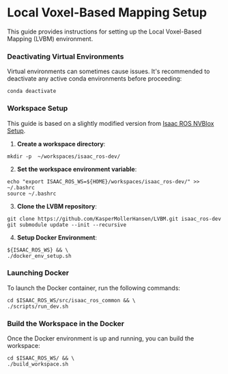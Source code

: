# Local Voxel-Based Mapping Setup

This guide provides instructions for setting up the Local Voxel-Based Mapping (LVBM) environment.

### Deactivating Virtual Environments
Virtual environments can sometimes cause issues. It's recommended to deactivate any active conda environments before proceeding:

```
conda deactivate
```

### Workspace Setup

This guide is based on a slightly modified version from [Isaac ROS NVBlox Setup](https://nvidia-isaac-ros.github.io/repositories_and_packages/isaac_ros_nvblox/isaac_ros_nvblox/index.html#set-up-package-name).

1. **Create a workspace directory**:

```
mkdir -p  ~/workspaces/isaac_ros-dev/
```

2. **Set the workspace environment variable**:

```
echo "export ISAAC_ROS_WS=${HOME}/workspaces/isaac_ros-dev/" >> ~/.bashrc
source ~/.bashrc

```

3. **Clone the LVBM repository**:
```
git clone https://github.com/KasperMollerHansen/LVBM.git isaac_ros-dev
git submodule update --init --recursive
```

4. **Setup Docker Environment**:
```
${ISAAC_ROS_WS} && \
./docker_env_setup.sh
```


### Launching Docker

To launch the Docker container, run the following commands:

```
cd $ISAAC_ROS_WS/src/isaac_ros_common && \
./scripts/run_dev.sh
```


### Build the Workspace in the Docker

Once the Docker environment is up and running, you can build the workspace:
```
cd $ISAAC_ROS_WS/ && \
./build_workspace.sh
```